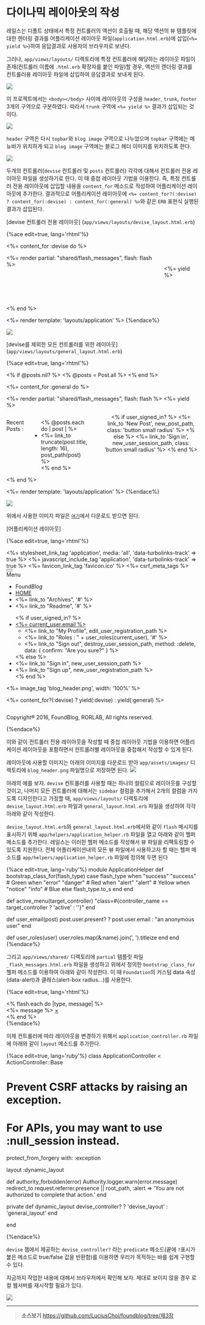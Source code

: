 # 다이나믹 레이아웃의 작성

레일스는 디폴트 상태에서 특정 컨트롤러의 액션이 호출될 때, 해당 액션의 뷰 템플릿에 대한 렌더링 결과를 어플리케이션 레이아웃 파일(`application.html.erb`)에 삽입(`<%= yield %>`)하여 응답결과로 사용자의 브라우저로 보낸다. 

그러나, `app/views/layouts/` 디렉토리에 특정 컨트롤러에 해당하는 레이아웃 파일이 존재(컨트롤러 이름에 `.html.erb` 확장자를 붙인 파일)할 경우, 액션의 렌더링 결과를 컨트롤러용 레이아웃 파일에 삽입하여 응답결과로 보내게 된다.

![](http://i1373.photobucket.com/albums/ag392/rorlab/Photobucket%20Desktop%20-%20RORLAB/FoundBlog/foundblog_layouts1001_zpsf5ab6d22.jpg)

이 프로젝트에서는 `<body></body>` 사이에 레이아웃의 구성을 `header`, `trunk`, `footer` 3개의 구역으로 구분하였다. 따라서 `trunk` 구역에 `<%= yield %>` 결과가 삽입되는 것이다.

![](http://i1373.photobucket.com/albums/ag392/rorlab/Photobucket%20Desktop%20-%20RORLAB/FoundBlog/foundblog_layouts001_zpsb5d385ca.jpg)

`header` 구역은 다시 `topbar`와 `blog image` 구역으로 나누었으며 `topbar` 구역에는 메뉴바가 위치하게 되고 `blog image` 구역에는 블로그 헤더 이미지를 위치하도록 한다.

![](http://i1373.photobucket.com/albums/ag392/rorlab/Photobucket%20Desktop%20-%20RORLAB/FoundBlog/foundblog_layouts002_zps05876dd8.jpg)

두개의 컨트롤러(`devise` 컨트롤러 및 `posts` 컨트롤러) 각각에 대해서 컨트롤러 전용 레이아웃 파일을 생성하기로 한다. 이 때 중첩 레이아웃 기법을 이용한다. 즉, 특정 컨트롤러 전용 레이아웃에 삽입할 내용을 `content_for` 메소드로 작성하여 어플리케이션 레이아웃에 추가한다. 결과적으로 어플리케이션 레이아웃에 `<%= content_for?(:devise) ? content_for(:devise) : content_for(:general) %>`와 같은 `ERB` 표현식 실행된 결과가 삽입된다.

[devise 컨트롤러 전용 레이아웃] (`app/views/layouts/devise_layout.html.erb`)

{%ace edit=true, lang='rhtml'%}
<!-- Section for Devise layouts -->
<%= content_for :devise do %>
<div class='row'>
  <div class='medium-6 columns medium-centered'>
    <%= render partial: "shared/flash_messages", flash: flash %>
    <div style='margin:2em 0 5em;'>
      <%= yield %>
    </div>
  </div>
</div>
<% end %>

<!-- Section for Applictiona Layout -->
<%= render template: 'layouts/application' %>
{%endace%}

![](http://i1373.photobucket.com/albums/ag392/rorlab/Photobucket%20Desktop%20-%20RORLAB/FoundBlog/foundblog_layouts003_zps4aa80265.jpg)

[devise를 제외한 모든 컨트롤러를 위한 레이아웃] (`app/views/layouts/general_layout.html.erb`)

{%ace edit=true, lang='rhtml'%}
<!-- Section for General layouts -->
<% if @posts.nil? %>
  <% @posts = Post.all %>
<% end %>

<%= content_for :general do %>
  <div class='row'>
    <div class='large-9 medium-9 columns'>
      <div class='row'>
        <div class='medium-12 columns'>
          <%= render partial: "shared/flash_messages", flash: flash %>
          <%= yield %>
        </div>
      </div>
    </div>
    <div class='medium-3 columns' style="margin-top: 1em">
      <div class='row'>
        <div class='medium-12 columns'>
          <p>Recent Posts :</p>
          <ul>
            <% @posts.each do | post | %>
              <li><%= link_to truncate(post.title, length: 16), post_path(post) %></li>
            <% end %>
          </ul>
          <hr>
          <center>
            <% if user_signed_in? %>
              <%= link_to 'New Post', new_post_path, class: 'button small radius' %>
            <% else %>
              <%= link_to 'Sign in', new_user_session_path, class: 'button small radius' %>
            <% end %>
          </center>
        </div>
      </div>
    </div>
  </div>
<% end %>

<%= render template: 'layouts/application' %>
{%endace%}

![](http://i1373.photobucket.com/albums/ag392/rorlab/Photobucket%20Desktop%20-%20RORLAB/FoundBlog/foundblog_layouts004_zps4b30e862.jpg)


위에서 사용한 이미지 파일은 [`여기`](http://i1373.photobucket.com/albums/ag392/rorlab/Photobucket%20Desktop%20-%20RORLAB/FoundBlog/blog_header_zpsee5e8b80.png)에서 다운로드 받으면 된다.

[어플리케이션 레이아웃]

{%ace edit=true, lang='rhtml'%}
<!DOCTYPE html>
<html lang="en">
<head>
  <meta charset="utf-8"/>
  <meta name="viewport" content="width=device-width, initial-scale=1.0"/>
  <title><%= content_for?(:title) ? yield(:title) : "foundation-rails" %></title>
  <%= stylesheet_link_tag    'application', media: 'all', 'data-turbolinks-track' => true %>
  <%= javascript_include_tag 'application', 'data-turbolinks-track' => true %>
  <%= favicon_link_tag 'favicon.ico' %>
  <%= csrf_meta_tags %>
</head>
<body>

  <div class="title-bar" data-responsive-toggle="example-menu" data-hide-for="medium">
    <button class="menu-icon" type="button" data-toggle></button>
    <div class="title-bar-title">Menu</div>
  </div>

  <div class="top-bar" id="example-menu">
    <div class="top-bar-left">
      <ul class="vertical medium-horizontal menu">
        <li class="menu-text">Found<i>Blog</i>
        </li>
        <li>
            <a href="/">HOME</a>
        </li>
        <li><%= link_to "Archives", '#' %></li>
        <li><%= link_to "Readme", '#' %></li>
      </ul>
    </div>
    <div class="top-bar-right">
      <ul class="dropdown menu" data-dropdown-menu>
        <% if user_signed_in? %>
          <li>
            <a href="#"><%= current_user.email %></a>
            <ul class="vertical medium-horizontal menu">
                <li><%= link_to "My Profile", edit_user_registration_path %></li>
                <li><%= link_to "Roles : " + user_roles(current_user), '#' %></li>
                <li><%= link_to "Sign out", destroy_user_session_path, method: :delete, data: { confirm: "Are you sure?" } %></li>
            </ul>
          </li>
        <% else %>
          <li><%= link_to "Sign in", new_user_session_path %></li>
          <li><%= link_to "Sign up", new_user_registration_path %></li>
        <% end %>
      </ul>
    </div>
  </div>

  <div id="blog-banner">
      <%= image_tag 'blog_header.png', width: '100%' %>
  </div>

  <%= content_for?(:devise) ? yield(:devise) : yield(:general) %>

  <div class='row column'>
    <div id='footer'>
      <p>Copyright&reg; 2016, FoundBlog, RORLAB, All rights reserved.</p>
    </div>
  </div>

</body>
</html>
{%endace%}

이와 같이 컨트롤러 전용 레이아웃을 작성할 때 중첩 레이아웃 기법을 이용하면 어플리케이션 레이아웃을 포함하면서 컨트롤러별 레이아웃을 중첩해서 작성할 수 있게 된다.

레이아웃에 사용할 이미지는 아래의 이미지를 다운로드 받아 `app/assets/images/` 디렉토리에 `blog_header.png` 파일명으로 저장하면 된다. [![](http://i1373.photobucket.com/albums/ag392/rorlab/Photobucket%20Desktop%20-%20RORLAB/FoundBlog/blog_header_zpsee5e8b80.png)](http://i1373.photobucket.com/albums/ag392/rorlab/Photobucket%20Desktop%20-%20RORLAB/FoundBlog/blog_header_zpsee5e8b80.png)

아래의 예를 보자. `devise` 컨트롤러를 사용할 때는 하나의 컬럼으로 레이아웃를 구성할 것이고, 나머지 모든 컨트롤러에 대해서는 `sidebar` 컬럼을 추가해서 2개의 컬럼을 가지도록 디자인한다고 가정할 때,  `app/views/layouts/` 디렉토리에 `devise_layout.html.erb` 파일과 `general_layout.html.erb` 파일을 생성하여 각각 아래와 같이 작성한다.

`devise_layout.html.erb`와 `general_layout.html.erb`에서와 같이 `flash` 메시지를 표시하기 위해 `app/helpers/application_helper.rb` 파일을 열고 아래와 같이 헬퍼 메소드를 추가한다. 레일스는 이러한 헬퍼 메소드를 작성해서 뷰 파일을 리팩토링할 수 있도록 지원한다. 전체 어플리케이션내의 모든 뷰 파일에서 사용하고자 할 때는 헬퍼 메소드를 `app/helpers/application_helper.rb` 파일에 정의해 두면 된다

{%ace edit=true, lang='ruby'%}
module ApplicationHelper
  def bootstrap_class_for(flash_type)
    case flash_type
      when "success"
        "success"   # Green
      when "error"
        "danger"    # Red
      when "alert"
        "alert"   # Yellow
      when "notice"
        "info"      # Blue
      else
        flash_type.to_s
    end
  end

  def active_menu(target_controller)
    "class=#{controller_name == target_controller ? 'active' : ''}"
  end

  def user_email(post)
    post.user.present? ? post.user.email : "an anonymous user"
  end

  def user_roles(user)
    user.roles.map(&:name).join(', ').titleize
  end
end
{%endace%}

그리고 `app/views/shared/` 디렉토리에 `partial` 템플릿 파일  `_flash_messages.html.erb` 파일을 생성하고 위에서 정의한 `bootstrap_class_for` 헬퍼 메소드를 이용하여 아래와 같이 작성한다. 이 때 `Foundation`의 커스텀 data 속성(data-alert)과 클래스(alert-box radius...)를 사용한다.

{%ace edit=true, lang='rhtml'%}
<div class='row'>
  <% flash.each do |type, message| %>
    <div data-alert class="alert-box radius <%= bootstrap_class_for(type) %>">
      <%= message %>
      <a href="#" class="close">&times;</a>
    </div>
  <% end %>
</div>
{%endace%}

이제 컨트롤러에 따라 레이아웃을 변경하기 위해서 `application_controller.rb` 파일에 아래와 같이 `layout` 메소드를 추가한다.

{%ace edit=true, lang='ruby'%}
class ApplicationController < ActionController::Base
  # Prevent CSRF attacks by raising an exception.
  # For APIs, you may want to use :null_session instead.
  protect_from_forgery with: :exception

  layout :dynamic_layout

  def authority_forbidden(error)
    Authority.logger.warn(error.message)
    redirect_to request.referrer.presence || root_path, :alert => 'You are not authorized to complete that action.'
  end

  private
  def dynamic_layout
    devise_controller? ? 'devise_layout' : 'general_layout'
  end

end

{%endace%}

`devise` 젬에서 제공하는 `devise_controller?` 라는 `predicate` 메소드(끝에 `?`표시가 붙은 메소드로 true/false 값을 반환함)를 이용하면 우리가 목적하는 바를 쉽게 구현할 수 있다.

지금까지 작업한 내용에 대해서 브라우저에서 확인해 보자. 제대로 보이지 않을 경우 로컬 웹서버를 재시작할 필요가 있다.

![](http://i1373.photobucket.com/albums/ag392/rorlab/Photobucket%20Desktop%20-%20RORLAB/FoundBlog/2014-06-12_12-36-48_zpsdb44e975.png)


---


> **소스보기** https://github.com/LuciusChoi/foundblog/tree/제3장
